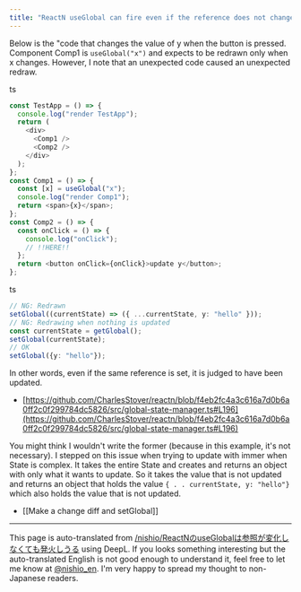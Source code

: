 ```yaml
---
title: "ReactN useGlobal can fire even if the reference does not change."
---
```


Below is the "code that changes the value of y when the button is pressed.
Component Comp1 is `useGlobal("x")` and expects to be redrawn only when x changes.
However, I note that an unexpected code caused an unexpected redraw.

ts

```typescript
const TestApp = () => {
  console.log("render TestApp");
  return (
    <div>
      <Comp1 />
      <Comp2 />
    </div>
  );
};
const Comp1 = () => {
  const [x] = useGlobal("x");
  console.log("render Comp1");
  return <span>{x}</span>;
};
const Comp2 = () => {
  const onClick = () => {
    console.log("onClick");
    // !!HERE!!
  };
  return <button onClick={onClick}>update y</button>;
};

```


ts

```typescript
// NG: Redrawn
setGlobal((currentState) => ({ ...currentState, y: "hello" }));
// NG: Redrawing when nothing is updated
const currentState = getGlobal();
setGlobal(currentState);
// OK
setGlobal({y: "hello"});
```

In other words, even if the same reference is set, it is judged to have been updated.
- [https://github.com/CharlesStover/reactn/blob/f4eb2fc4a3c616a7d0b6a0ff2c0f299784dc5826/src/global-state-manager.ts#L196](https://github.com/CharlesStover/reactn/blob/f4eb2fc4a3c616a7d0b6a0ff2c0f299784dc5826/src/global-state-manager.ts#L196)

You might think I wouldn't write the former (because in this example, it's not necessary).
I stepped on this issue when trying to update with immer when State is complex. It takes the entire State and creates and returns an object with only what it wants to update. So it takes the value that is not updated and returns an object that holds the value `{ . . currentState, y: "hello"}` which also holds the value that is not updated.

- [[Make a change diff and setGlobal]]

---
This page is auto-translated from [/nishio/ReactNのuseGlobalは参照が変化しなくても発火しうる](https://scrapbox.io/nishio/ReactNのuseGlobalは参照が変化しなくても発火しうる) using DeepL. If you looks something interesting but the auto-translated English is not good enough to understand it, feel free to let me know at [@nishio_en](https://twitter.com/nishio_en). I'm very happy to spread my thought to non-Japanese readers.